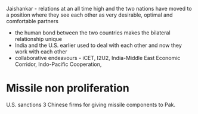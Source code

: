 Jaishankar - relations at an all­ time high and the two nations have moved to a position where they see each other as very desira­ble, optimal and comforta­ble partners
- the human bond between the two countries makes the bilateral relationship unique
- India and the U.S. earlier used to deal with each other and now they work with each other
- collaborative endeavours - iCET, I2U2, India­-Middle East Economic Corridor, Indo-Pacific Cooperation, 
# Missile non proliferation
U.S. sanctions 3 Chinese firms for giving missile components to Pak.